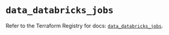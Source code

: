 # `data_databricks_jobs`

Refer to the Terraform Registry for docs: [`data_databricks_jobs`](https://registry.terraform.io/providers/databricks/databricks/1.48.2/docs/data-sources/jobs).

